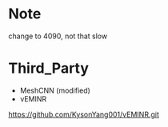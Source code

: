 # Note

change to 4090, not that slow

# Third_Party

- MeshCNN (modified)
- vEMINR

https://github.com/KysonYang001/vEMINR.git